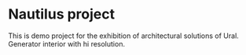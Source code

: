 # Nautilus project

This is demo project  for the exhibition of architectural solutions of Ural.
Generator interior with hi resolution.
